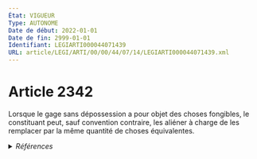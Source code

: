 ```yaml
---
État: VIGUEUR
Type: AUTONOME
Date de début: 2022-01-01
Date de fin: 2999-01-01
Identifiant: LEGIARTI000044071439
URL: article/LEGI/ARTI/00/00/44/07/14/LEGIARTI000044071439.xml
---
```


<h1>Article 2342</h1>

Lorsque le gage sans dépossession a pour objet des choses fongibles, le
constituant peut, sauf convention contraire, les aliéner à charge de les
remplacer par la même quantité de choses équivalentes.


<details>
  <summary><em>Références</em></summary>

  <h2>Articles faisant référence à l'article</h2>
  
  <ul>
    <li>
      <a href="https://legal.tricoteuses.fr//redirection/LEGIARTI000044045514?vers=git&vers=legifrance">Ordonnance n° 2021-1192 du 15 septembre 2021 portant réforme du droit des sûretés - article 8 ENTIEREMENT_MODIF</a> MODIFIE source
    </li>
  </ul>
  
  <h2>Références faites par l'article</h2>
  
  <ul>
    <li>
      2006-12-23 CITATION cible <a href="https://legal.tricoteuses.fr//redirection/LEGIARTI000044963288?vers=git&vers=legifrance">Décret n°2006-1804 du 23 décembre 2006 pris pour l'application de l'article 2338 du code civil et relatif à la publicité du gage sans dépossession. - article 2 AUTONOME ABROGE, en vigueur du 2022-01-01 au 2023-01-01</a>
    </li>
    <li>
      2021-09-15 MODIFIE cible <a href="https://legal.tricoteuses.fr//redirection/LEGIARTI000044045514?vers=git&vers=legifrance">Ordonnance n° 2021-1192 du 15 septembre 2021 portant réforme du droit des sûretés - article 8 ENTIEREMENT_MODIF</a>
    </li>
    <li>
      2021-12-29 CITATION cible <a href="https://legal.tricoteuses.fr//redirection/LEGIARTI000044882184?vers=git&vers=legifrance">Décret n° 2021-1887 du 29 décembre 2021 relatif au registre des sûretés mobilières et autres opérations connexes - article 1 ENTIEREMENT_MODIF</a>
    </li>
    <li>
      2023-01-24 CITATION cible <a href="https://legal.tricoteuses.fr//redirection/LEGIARTI000047095221?vers=git&vers=legifrance">Arrêté du 24 janvier 2023 relatif aux bordereaux d'inscriptions initiales, modificatives, de renouvellement et de radiation des warrants agricoles au registre des sûretés mobilières - article AUTONOME VIGUEUR, en vigueur depuis le 2023-02-06</a>
    </li>
    <li>
      2023-01-24 CITATION cible <a href="https://legal.tricoteuses.fr//redirection/LEGIARTI000047095232?vers=git&vers=legifrance">Arrêté du 24 janvier 2023 relatif aux bordereaux d'inscriptions initiales, modificatives, de renouvellement et de radiation des warrants agricoles au registre des sûretés mobilières - article 1 AUTONOME VIGUEUR, en vigueur depuis le 2023-02-06</a>
    </li>
    <li>
      2023-01-24 CITATION cible <a href="https://legal.tricoteuses.fr//redirection/LEGIARTI000047095236?vers=git&vers=legifrance">Arrêté du 24 janvier 2023 relatif aux bordereaux d'inscriptions initiales, modificatives, de renouvellement et de radiation des warrants agricoles au registre des sûretés mobilières - article 5 AUTONOME VIGUEUR, en vigueur depuis le 2023-02-06</a>
    </li>
    <li>
      2023-10-23 CITATION cible <a href="https://legal.tricoteuses.fr//redirection/LEGIARTI000048268274?vers=git&vers=legifrance">Arrêté du 23 octobre 2023 relatif aux bordereaux d'inscriptions initiales, modificatives, de renouvellement et de radiation des gages sans dépossession et des nantissements de parts sociales au registre des sûretés mobilières - article AUTONOME VIGUEUR, en vigueur depuis le 2023-10-28</a>
    </li>
    <li>
      2023-10-23 CITATION cible <a href="https://legal.tricoteuses.fr//redirection/LEGIARTI000048268262?vers=git&vers=legifrance">Arrêté du 23 octobre 2023 relatif aux bordereaux d'inscriptions initiales, modificatives, de renouvellement et de radiation des gages sans dépossession et des nantissements de parts sociales au registre des sûretés mobilières - article 1 AUTONOME VIGUEUR, en vigueur depuis le 2023-10-28</a>
    </li>
    <li>
      2999-01-01 CITATION cible <a href="https://legal.tricoteuses.fr//redirection/LEGIARTI000044051241?vers=git&vers=legifrance">Code civil - article 2342-1 AUTONOME VIGUEUR, en vigueur depuis le 2022-01-01</a>
    </li>
    <li>
      CODIFICATION source Loi 1804-03-19
    </li>
  </ul>
</details>
